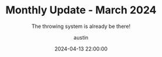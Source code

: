 ---
date: 2024-04-13 22:00:00
layout: post
title: Monthly Update - March 2024
subtitle: The throwing system is already be there!
description: The throwing system is already be there!
image: /Aurora/assets/img/aurora/202403/title.gif
optimized_image: /Aurora/assets/img/aurora/202403/title.gif
category: game
tags:
  - game
author: austin
---